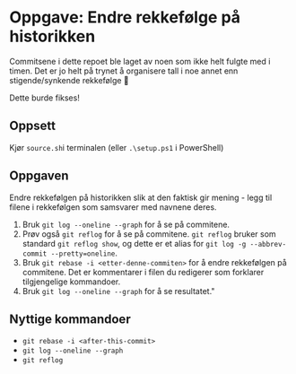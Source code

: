 # Oppgave: Endre rekkefølge på historikken

Commitsene i dette repoet ble laget av noen som ikke helt fulgte med i timen. Det er jo helt på trynet å organisere tall i noe annet enn stigende/synkende rekkefølge 🤯 

Dette burde fikses!

## Oppsett
Kjør `source.sh`i terminalen (eller `.\setup.ps1` i PowerShell)

## Oppgaven

Endre rekkefølgen på historikken slik at den faktisk gir mening - legg til filene i rekkefølgen som samsvarer med navnene deres.

1. Bruk `git log --oneline --graph` for å se på commitene.
2. Prøv også `git reflog` for å se på commitene. `git reflog` bruker som standard `git reflog show`, og dette er et alias for `git log -g --abbrev-commit --pretty=oneline`.
3. Bruk `git rebase -i <etter-denne-commiten>` for å endre rekkefølgen på commitene. Det er kommentarer i filen du redigerer som forklarer tilgjengelige kommandoer.
4. Bruk `git log --oneline --graph` for å se resultatet."

## Nyttige kommandoer
- `git rebase -i <after-this-commit>`
- `git log --oneline --graph`
- `git reflog`